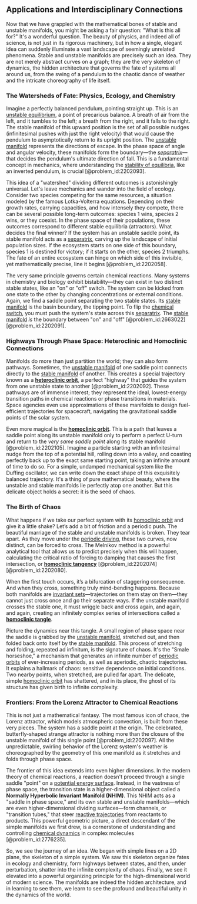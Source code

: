 ## Applications and Interdisciplinary Connections

Now that we have grappled with the mathematical bones of stable and unstable manifolds, you might be asking a fair question: "What is this all for?" It's a wonderful question. The beauty of physics, and indeed all of science, is not just in its rigorous machinery, but in how a single, elegant idea can suddenly illuminate a vast landscape of seemingly unrelated phenomena. Stable and unstable manifolds are precisely such an idea. They are not merely abstract curves on a graph; they are the very skeleton of dynamics, the hidden architecture that governs the fate of systems all around us, from the swing of a pendulum to the chaotic dance of weather and the intricate choreography of life itself.

### The Watersheds of Fate: Physics, Ecology, and Chemistry

Imagine a perfectly balanced pendulum, pointing straight up. This is an [unstable equilibrium](@article_id:173812), a point of precarious balance. A breath of air from the left, and it tumbles to the left; a breath from the right, and it falls to the right. The stable manifold of this upward position is the set of all possible nudges (infinitesimal pushes with just the right velocity) that would cause the pendulum to asymptotically return to its upright position. The [unstable manifold](@article_id:264889) represents the directions of escape. In the phase space of angle and angular velocity, these manifolds form the boundary—the *[separatrix](@article_id:174618)*—that decides the pendulum's ultimate direction of fall. This is a fundamental concept in mechanics, where understanding the [stability of equilibria](@article_id:176709), like an inverted pendulum, is crucial [@problem_id:2202093].

This idea of a "watershed" dividing different outcomes is astonishingly universal. Let's leave mechanics and wander into the field of ecology. Consider two species competing for the same resources, a situation modeled by the famous Lotka-Volterra equations. Depending on their growth rates, carrying capacities, and how intensely they compete, there can be several possible long-term outcomes: species 1 wins, species 2 wins, or they coexist. In the phase space of their populations, these outcomes correspond to different stable equilibria (attractors). What decides the final winner? If the system has an unstable saddle point, its stable manifold acts as a [separatrix](@article_id:174618), carving up the landscape of initial population sizes. If the ecosystem starts on one side of this boundary, species 1 is destined for victory; if it starts on the other, species 2 triumphs. The fate of an entire ecosystem can hinge on which side of this invisible, yet mathematically precise, line it begins [@problem_id:2202058].

The very same principle governs certain chemical reactions. Many systems in chemistry and biology exhibit bistability—they can exist in two distinct stable states, like an "on" or "off" switch. The system can be kicked from one state to the other by changing concentrations or external conditions. Again, we find a saddle point separating the two stable states. Its [stable manifold](@article_id:265990) is the basin boundary, the tipping point. To flip the [chemical switch](@article_id:182343), you must push the system's state across this [separatrix](@article_id:174618). The [stable manifold](@article_id:265990) *is* the boundary between "on" and "off" [@problem_id:2663022] [@problem_id:2202091].

### Highways Through Phase Space: Heteroclinic and Homoclinic Connections

Manifolds do more than just partition the world; they can also form pathways. Sometimes, the [unstable manifold](@article_id:264889) of one saddle point connects directly to the [stable manifold](@article_id:265990) of another. This creates a special trajectory known as a **[heteroclinic orbit](@article_id:270858)**, a perfect "highway" that guides the system from one unstable state to another [@problem_id:2202092]. These pathways are of immense interest; they represent the ideal, lowest-energy transition paths in chemical reactions or phase transitions in materials. Space agencies even use approximations of these manifolds to design fuel-efficient trajectories for spacecraft, navigating the gravitational saddle points of the solar system.

Even more magical is the **[homoclinic orbit](@article_id:268646)**. This is a path that leaves a saddle point along its unstable manifold only to perform a perfect U-turn and return to the *very same saddle point* along its stable manifold [@problem_id:2202105]. Imagine a particle starting with an infinitesimal nudge from the top of a potential hill, rolling down into a valley, and coasting perfectly back up to the exact same starting point, taking an infinite amount of time to do so. For a simple, undamped mechanical system like the Duffing oscillator, we can write down the exact shape of this exquisitely balanced trajectory. It's a thing of pure mathematical beauty, where the unstable and stable manifolds lie perfectly atop one another. But this delicate object holds a secret: it is the seed of chaos.

### The Birth of Chaos

What happens if we take our perfect system with its [homoclinic orbit](@article_id:268646) and give it a little shake? Let’s add a bit of friction and a periodic push. The beautiful marriage of the stable and unstable manifolds is broken. They tear apart. As they move under the [periodic driving](@article_id:146087), these two curves, now distinct, can be forced to cross. The Melnikov method is a powerful analytical tool that allows us to predict precisely when this will happen, calculating the critical ratio of forcing to damping that causes the first intersection, or **[homoclinic tangency](@article_id:199022)** [@problem_id:2202074] [@problem_id:2202080].

When the first touch occurs, it’s a bifurcation of staggering consequence. And when they cross, something truly mind-bending happens. Because both manifolds are [invariant sets](@article_id:274732)—trajectories on them stay on them—they cannot just cross once and go their separate ways. If the unstable manifold crosses the stable one, it must wriggle back and cross again, and again, and again, creating an infinitely complex series of intersections called a **[homoclinic tangle](@article_id:260279)**.

Picture the dynamics near this tangle. A small region of phase space near the saddle is grabbed by the [unstable manifold](@article_id:264889), stretched out, and then folded back onto itself by the [stable manifold](@article_id:265990). This process of stretching and folding, repeated ad infinitum, is the signature of chaos. It's the "Smale horseshoe," a mechanism that generates an infinite number of [periodic orbits](@article_id:274623) of ever-increasing periods, as well as aperiodic, chaotic trajectories. It explains a hallmark of chaos: sensitive dependence on initial conditions. Two nearby points, when stretched, are pulled far apart. The delicate, simple [homoclinic orbit](@article_id:268646) has shattered, and in its place, the ghost of its structure has given birth to infinite complexity.

### Frontiers: From the Lorenz Attractor to Chemical Reactions

This is not just a mathematical fantasy. The most famous icon of chaos, the Lorenz attractor, which models atmospheric convection, is built from these very pieces. The system has a saddle point at the origin. The celebrated, butterfly-shaped strange attractor is nothing more than the closure of the unstable manifold of this single point [@problem_id:2202097]. All the unpredictable, swirling behavior of the Lorenz system's weather is choreographed by the geometry of this one manifold as it stretches and folds through phase space.

The frontier of this idea extends into even higher dimensions. In the modern theory of chemical reactions, a reaction doesn't proceed through a single saddle "point" on a [potential energy surface](@article_id:146947). Instead, in the vastness of phase space, the transition state is a higher-dimensional object called a **Normally Hyperbolic Invariant Manifold (NHIM)**. This NHIM acts as a "saddle in phase space," and its own stable and unstable manifolds—which are even higher-dimensional dividing surfaces—form channels, or "transition tubes," that steer [reactive trajectories](@article_id:192680) from reactants to products. This powerful geometric picture, a direct descendant of the simple manifolds we first drew, is a cornerstone of understanding and controlling [chemical dynamics](@article_id:176965) in complex molecules [@problem_id:2776235].

So, we see the journey of an idea. We began with simple lines on a 2D plane, the skeleton of a simple system. We saw this skeleton organize fates in ecology and chemistry, form highways between states, and then, under perturbation, shatter into the infinite complexity of chaos. Finally, we see it elevated into a powerful organizing principle for the high-dimensional world of modern science. The manifolds are indeed the hidden architecture, and in learning to see them, we learn to see the profound and beautiful unity in the dynamics of the world.